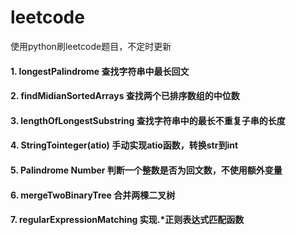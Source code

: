 # leetcode
使用python刷leetcode题目，不定时更新

#### 1. longestPalindrome 查找字符串中最长回文
#### 2. findMidianSortedArrays 查找两个已排序数组的中位数
#### 3. lengthOfLongestSubstring 查找字符串中的最长不重复子串的长度
#### 4. StringTointeger(atio) 手动实现atio函数，转换str到int
#### 5. Palindrome Number 判断一个整数是否为回文数，不使用额外变量
#### 6. mergeTwoBinaryTree 合并两棵二叉树
#### 7. regularExpressionMatching 实现.*正则表达式匹配函数

